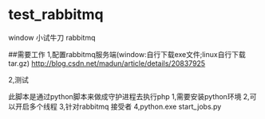 # test_rabbitmq
window 小试牛刀 rabbitmq


##需要工作
1,配置rabbitmq服务端(window:自行下载exe文件;linux自行下载tar.gz)
http://blog.csdn.net/madun/article/details/20837925

2,测试

此脚本是通过python脚本来做成守护进程去执行php
1,需要安装python环境
2,可以开启多个线程
3,针对rabbitmq 接受者
4,python.exe   start_jobs.py
